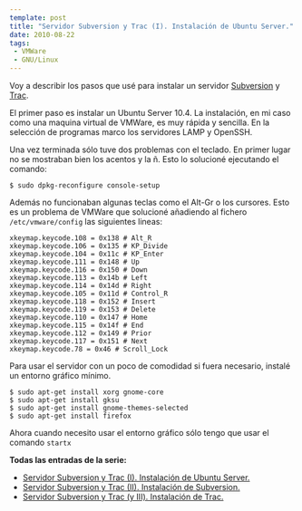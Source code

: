 ```yaml
---
template: post
title: "Servidor Subversion y Trac (I). Instalación de Ubuntu Server."
date: 2010-08-22
tags:
 - VMWare
 - GNU/Linux
---
```


Voy a describir los pasos que usé para instalar un servidor [Subversion](http://es.wikipedia.org/wiki/Subversion) y [Trac](http://es.wikipedia.org/wiki/Trac).

El primer paso es instalar un Ubuntu Server 10.4. La instalación, en mi caso como una maquina virtual de VMWare, es muy rápida y sencilla. En la selección de programas marco los servidores LAMP y OpenSSH.

Una vez terminada sólo tuve dos problemas con el teclado. En primer lugar no se mostraban bien los acentos y la ñ. Esto lo solucioné ejecutando el comando:

	$ sudo dpkg-reconfigure console-setup
	
Además no funcionaban algunas teclas como el Alt-Gr o los cursores. Esto es un problema de VMWare que solucioné añadiendo al fichero `/etc/vmware/config` las siguientes lineas:

	xkeymap.keycode.108 = 0x138 # Alt_R
	xkeymap.keycode.106 = 0x135 # KP_Divide
	xkeymap.keycode.104 = 0x11c # KP_Enter
	xkeymap.keycode.111 = 0x148 # Up
	xkeymap.keycode.116 = 0x150 # Down
	xkeymap.keycode.113 = 0x14b # Left
	xkeymap.keycode.114 = 0x14d # Right
	xkeymap.keycode.105 = 0x11d # Control_R
	xkeymap.keycode.118 = 0x152 # Insert
	xkeymap.keycode.119 = 0x153 # Delete
	xkeymap.keycode.110 = 0x147 # Home
	xkeymap.keycode.115 = 0x14f # End
	xkeymap.keycode.112 = 0x149 # Prior
	xkeymap.keycode.117 = 0x151 # Next
	xkeymap.keycode.78 = 0x46 # Scroll_Lock

Para usar el servidor con un poco de comodidad si fuera necesario, instalé un entorno gráfico mínimo.

	$ sudo apt-get install xorg gnome-core
	$ sudo apt-get install gksu
	$ sudo apt-get install gnome-themes-selected
	$ sudo apt-get install firefox
	
	
Ahora cuando necesito usar el entorno gráfico sólo tengo que usar el comando `startx`

**Todas las entradas de la serie:**

* [Servidor Subversion y Trac (I). Instalación de Ubuntu Server.](http://www.enlosdetalles.net/2010/08/servidor-subversion-y-trac-i.html)
* [Servidor Subversion y Trac (II). Instalación de Subversion.](http://www.enlosdetalles.net/2010/09/servidor-subversion-y-trac-ii.html)
* [Servidor Subversion y Trac (y III). Instalación de Trac.](http://www.enlosdetalles.net/2010/10/servidor-subversion-y-trac-y-iii.html)

